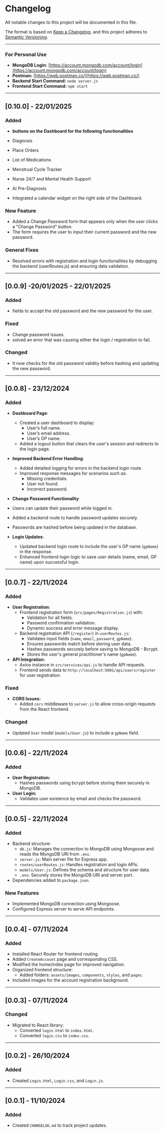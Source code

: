 # Changelog
All notable changes to this project will be documented in this file.

The format is based on [Keep a Changelog](https://keepachangelog.com/en/1.1.0/),
and this project adheres to [Semantic Versioning](https://semver.org/spec/v2.0.0.html).

---

### For Personal Use
- **MongoDB Login:** [https://account.mongodb.com/account/login](https://account.mongodb.com/account/login)
- **Postman:** [https://web.postman.co/](https://web.postman.co/)
- **Backend Start Command:** `node server.js`
- **Frontend Start Command:** `npm start`


---
## [0.10.0] - 22/01/2025
### Added
- **buttons on the Dashboard for the following functionalities**
- Diagnosis
- Place Orders
- List of Medications
- Menstrual Cycle Tracker
- Nurse 24/7 and Mental Health Support
- AI Pre-Diagnosis

- Integrated a calendar widget on the right side of the Dashboard.

### New Feature
- Added a Change Password form that appears only when the user clicks a "Change Password" button.
- The form requires the user to input their current password and the new password.

### General Fixes
- Resolved errors with registration and login functionalities by debugging the backend (userRoutes.js) and ensuring data validation.

---
## [0.0.9] -20/01/2025 - 22/01/2025
### Added
- fields to accept the old password and the new password for the user.

### Fixed
- Change password issues.
- solved an error that was causing either the login / registration to fail.

### Changed
- It now checks for the old password validity before hashing and updating the new password.

---
## [0.0.8] - 23/12/2024
### Added

- **Dashboard Page**:
  - Created a user dashboard to display:
    - User’s full name.
    - User’s email address.
    - User’s GP name.
  - Added a logout button that clears the user's session and redirects to the login page.

- **Improved Backend Error Handling**:
  - Added detailed logging for errors in the backend login route.
  - Improved response messages for scenarios such as:
    - Missing credentials.
    - User not found.
    - Incorrect password.

- **Change Password Functionality**
- Users can update their password while logged in.
- Added a backend route to handle password updates securely.
- Passwords are hashed before being updated in the database.

- **Login Updates**:
  - Updated backend login route to include the user's GP name (`gpName`) in the response.
  - Enhanced frontend login logic to save user details (name, email, GP name) upon successful login.
---

## [0.0.7] - 22/11/2024
### Added
- **User Registration:**
    - Frontend registration form (`src/pages/Registration.js`) with:
      - Validation for all fields.
      - Password confirmation validation.
      - Dynamic success and error message display.
    - Backend registration API (`/register`) in `userRoutes.js`:
      - Validates input fields (`name`, `email`, `password`, `gpName`).
      - Ensures passwords match before storing user data.
      - Hashes passwords securely before saving to MongoDB - Bcrypt.
      - Stores the user's general practitioner's name (`gpName`).
- **API Integration:**
  - Axios instance in `src/services/api.js` to handle API requests.
  - Frontend sends data to `http://localhost:5001/api/users/register` for user registration.

### Fixed
- **CORS Issues:**
  - Added `cors` middleware to `server.js` to allow cross-origin requests from the React frontend.

### Changed
- Updated `User` model (`models/User.js`) to include a `gpName` field.

---

## [0.0.6] - 22/11/2024
### Added
- **User Registration:**
  - Hashes passwords using bcrypt before storing them securely in MongoDB.
- **User Login:**
  - Validates user existence by email and checks the password.

---

## [0.0.5] - 22/11/2024
### Added
- Backend structure:
  - `db.js`: Manages the connection to MongoDB using Mongoose and reads the MongoDB URI from `.env`.
  - `server.js`: Main server file for Express app.
  - `routes/userRoutes.js`: Handles registration and login APIs.
  - `models/User.js`: Defines the schema and structure for user data.
  - `.env`: Securely stores the MongoDB URI and server port.
- Dependencies added to `package.json`.

### New Features
- Implemented MongoDB connection using Mongoose.
- Configured Express server to serve API endpoints.

---

## [0.0.4] - 07/11/2024
### Added
- Installed React Router for frontend routing.
- Added `CreateAccount` page and corresponding CSS.
- Modified the home/index page for improved navigation.
- Organized frontend structure:
  - Added folders: `assets/images`, `components`, `styles`, and `pages`.
- Included images for the account registration background.

---

## [0.0.3] - 07/11/2024
### Changed
- Migrated to React library:
  - Converted `login.html` to `index.html`.
  - Converted `login.css` to `index.css`.

---

## [0.0.2] - 26/10/2024
### Added
- Created `Login.html`, `Login.css`, and `Login.js`.

---

## [0.0.1] - 11/10/2024
### Added
- Created `CHANGELOG.md` to track project updates.

